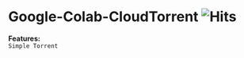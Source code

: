 
# Google-Colab-CloudTorrent <img src="https://hitcounter.pythonanywhere.com/count/tag.svg?url=https%3A%2F%2Fgithub.com%2Fbiplobsd%2FGoogle-Colab-CloudTorrent" alt="Hits">

<b>Features:</b><br>
`Simple Torrent`

